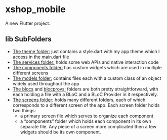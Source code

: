 # xshop_mobile

A new Flutter project.

## lib SubFolders

- [The theme folder:](./lib/theme)
  just contains a style.dart with my app theme which I access in the main.dart file
- [The services folder:](./lib/services)
  holds some web APIs and native interaction code
- [The components folder:](./lib/components)
  has custom widgets which are used in multiple different screens
- [The models folder:](./lib/models)
  contains files each with a custom class of an object widely used throughout the app
- [The blocs](./lib/blocs) and [blocprovs:](./lib/blocprovs)
  folders are both pretty straightforward, with each holding a file with a BLoC and a BLoC Provider in it respectively.
- [The screens folder:](./lib/screens)
  holds many different folders, each of which corresponds to a different screen of the app.
  Each screen folder holds two things:
  - a primary screen file which serves to organize each component
  - a “components” folder which holds each component in its own separate file.
  Any piece of a screen more complicated then a few widgets should be its own component.
